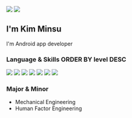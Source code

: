 <a href="mailto:ms001118@gmail.com"><img src="https://img.shields.io/badge/ms001118@gmail.com-EA4335?logo=Gmail&logoColor=white"></a> <a href="www.linkedin.com/in/stand-alone11"><img src="https://img.shields.io/badge/MinsuKim-0a66c2?logo=Linkedin"></a>

## I'm Kim Minsu

I'm Android app developer 

### Language & Skills  ORDER BY level DESC

<img src="https://img.shields.io/badge/Java-007396?logo=Java&logoColor=white"/> <img src="https://img.shields.io/badge/Kotlin-7f52ff?logo=Kotlin&logoColor=white"/> <img src="https://img.shields.io/badge/Android-3DDC84?logo=Android&logoColor=white"/> <img src="https://img.shields.io/badge/JavaScript-f7df1e?logo=JavaScript&logoColor=black"/> <img src="https://img.shields.io/badge/HTML5-e34f26?logo=HTML5&logoColor=white"/> <img src="https://img.shields.io/badge/CSS3-1572b6?logo=CSS3&logoColor=white"/> <img src="https://img.shields.io/badge/Spring Boot-6db33f?logo=Spring Boot&logoColor=white"/>

### Major & Minor

- Mechanical Engineering
- Human Factor Engineering
